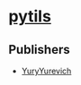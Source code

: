 # [pytils](https://pypi.org/project/pytils)



## Publishers
- [YuryYurevich](https://pypi.org/user/YuryYurevich)

